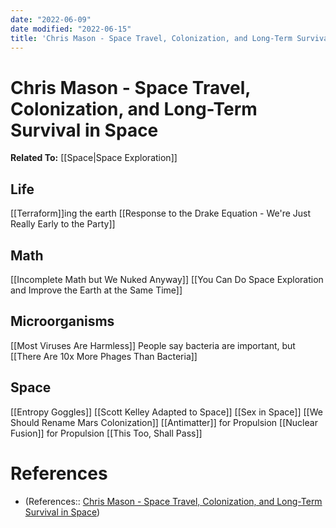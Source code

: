 ```yaml
---
date: "2022-06-09"
date modified: "2022-06-15"
title: 'Chris Mason - Space Travel, Colonization, and Long-Term Survival in Space'
---
```


# Chris Mason - Space Travel, Colonization, and Long-Term Survival in Space
**Related To:** [[Space|Space Exploration]]

## Life
[[Terraform]]ing the earth
[[Response to the Drake Equation - We're Just Really Early to the Party]]

## Math
[[Incomplete Math but We Nuked Anyway]]
[[You Can Do Space Exploration and Improve the Earth at the Same Time]]

## Microorganisms
[[Most Viruses Are Harmless]]
People say bacteria are important, but [[There Are 10x More Phages Than Bacteria]]

## Space
[[Entropy Goggles]]
[[Scott Kelley Adapted to Space]]
[[Sex in Space]]
[[We Should Rename Mars Colonization]]
[[Antimatter]] for Propulsion
[[Nuclear Fusion]] for Propulsion
[[This Too, Shall Pass]]

# References
- (References:: [Chris Mason - Space Travel, Colonization, and Long-Term Survival in Space](https://pca.st/podcast/78c58610-9061-0136-7b92-27f978dac4db))
